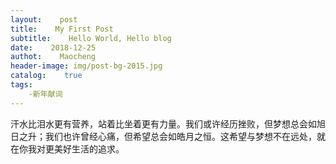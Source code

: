 ```yaml
---
layout:    post
title:    My First Post
subtitle:    Hello World, Hello blog
date:    2018-12-25
authot:    Maocheng
header-image: img/post-bg-2015.jpg
catalog:    true
tags:
    -新年献词
---
```


汗水比泪水更有营养，站着比坐着更有力量。我们或许经历挫败，但梦想总会如旭日之升；我们也许曾经心痛，但希望总会如皓月之恒。这希望与梦想不在远处，就在你我对更美好生活的追求。
